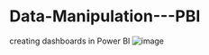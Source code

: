 # Data-Manipulation---PBI
creating dashboards in Power BI
![image](https://github.com/manjumaney/Data-Manipulation---PBI/assets/44228315/be111429-e4ad-4fe8-8ee0-763dde93fa21)
